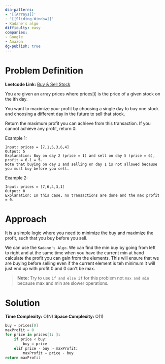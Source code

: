 ```yaml
---
dsa-patterns: 
- '[[Arrays]]'
- '[[Sliding-Window]]'
- Kadane's algo
difficulty: easy
companies: 
- Google
- Amazon
dg-publish: true
---
```

# Problem Definition

**Leetcode Link:** [Buy & Sell Stock](https://leetcode.com/problems/best-time-to-buy-and-sell-stock/description/)

You are given an array prices where prices[i] is the price of a given stock on the ith day.

You want to maximize your profit by choosing a single day to buy one stock and choosing a different day in the future to sell that stock.

Return the maximum profit you can achieve from this transaction. If you cannot achieve any profit, return 0.

 

Example 1:
```
Input: prices = [7,1,5,3,6,4]
Output: 5
Explanation: Buy on day 2 (price = 1) and sell on day 5 (price = 6), profit = 6-1 = 5.
Note that buying on day 2 and selling on day 1 is not allowed because you must buy before you sell.
```

Example 2:
```
Input: prices = [7,6,4,3,1]
Output: 0
Explanation: In this case, no transactions are done and the max profit = 0.
```

# Approach

It is a simple logic where you need to minimize the buy and maximize the profit, such that you buy before you sell.

We can use the `Kadane's Algo`. We can find the min buy by going from left to right and at the same time when you have the current min at hand calculate the profit you can gain from the elements. This will ensure that we are buying before selling even if the current element is teh minimum it will just end up with profit 0 and 0 can't be max. 

> **Note:**
> Try to use `if and else if` for this problem not `max and min` because max and min are slower operations.


# Solution

**Time Complexity:** O(N)
**Space Complexity:** O(1)

```python
buy = prices[0]
maxProfit = 0
for price in prices[1: ]:
    if price < buy:
        buy = price
    elif price - buy > maxProfit:
        maxProfit = price - buy
return maxProfit
```